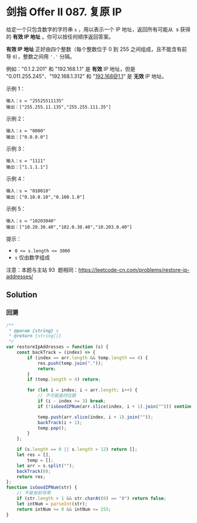 # 剑指 Offer II 087. 复原 IP

给定一个只包含数字的字符串 `s` ，用以表示一个 IP 地址，返回所有可能从  s 获得的 **有效 IP 地址** 。你可以按任何顺序返回答案。

**有效 IP 地址** 正好由四个整数（每个整数位于 0 到 255 之间组成，且不能含有前导 `0`），整数之间用 `'.'` 分隔。

例如："0.1.2.201" 和 "192.168.1.1" 是 **有效** IP 地址，但是 "0.011.255.245"、"192.168.1.312" 和 "192.168@1.1" 是 **无效** IP 地址。

示例 1：

```
输入：s = "25525511135"
输出：["255.255.11.135","255.255.111.35"]
```

示例 2：

```
输入：s = "0000"
输出：["0.0.0.0"]
```

示例 3：

```
输入：s = "1111"
输出：["1.1.1.1"]
```

示例 4：

```
输入：s = "010010"
输出：["0.10.0.10","0.100.1.0"]
```

示例 5：

```
输入：s = "10203040"
输出：["10.20.30.40","102.0.30.40","10.203.0.40"]
```

提示：

-   `0 <= s.length <= 3000`
-   `s` 仅由数字组成

注意：本题与主站 93  题相同：https://leetcode-cn.com/problems/restore-ip-addresses/

## Solution

### 回溯

```javascript
/**
 * @param {string} s
 * @return {string[]}
 */
var restoreIpAddresses = function (s) {
    const backTrack = (index) => {
        if (index == arr.length && temp.length == 4) {
            res.push(temp.join("."));
            return;
        }
        if (temp.length > 4) return;

        for (let i = index; i < arr.length; i++) {
            // 不可能是四位数
            if (i - index >= 3) break;
            if (!isGoodIPNum(arr.slice(index, i + 1).join(""))) continue;

            temp.push(arr.slice(index, i + 1).join(""));
            backTrack(i + 1);
            temp.pop();
        }
    };

    if (s.length == 0 || s.length > 12) return [];
    let res = [],
        temp = [];
    let arr = s.split("");
    backTrack(0);
    return res;
};
function isGoodIPNum(str) {
    // 不能有前导零
    if (str.length > 1 && str.charAt(0) == "0") return false;
    let intNum = parseInt(str);
    return intNum >= 0 && intNum <= 255;
}
```
